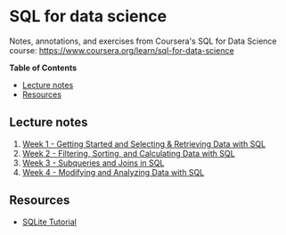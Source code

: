 # SQL for data science

Notes, annotations, and exercises from Coursera's SQL for Data Science course: https://www.coursera.org/learn/sql-for-data-science

<!-- START doctoc generated TOC please keep comment here to allow auto update -->
<!-- DON'T EDIT THIS SECTION, INSTEAD RE-RUN doctoc TO UPDATE -->
**Table of Contents**

- [Lecture notes](#lecture-notes)
- [Resources](#resources)

<!-- END doctoc generated TOC please keep comment here to allow auto update -->

## Lecture notes

1. [Week 1 - Getting Started and Selecting & Retrieving Data with SQL](./week-1)
2. [Week 2 - Filtering, Sorting, and Calculating Data with SQL](./week-2)
3. [Week 3 - Subqueries and Joins in SQL](./week-3)
4. [Week 4 - Modifying and Analyzing Data with SQL](./week-4)

## Resources

- [SQLite Tutorial](http://www.sqlitetutorial.net/)
